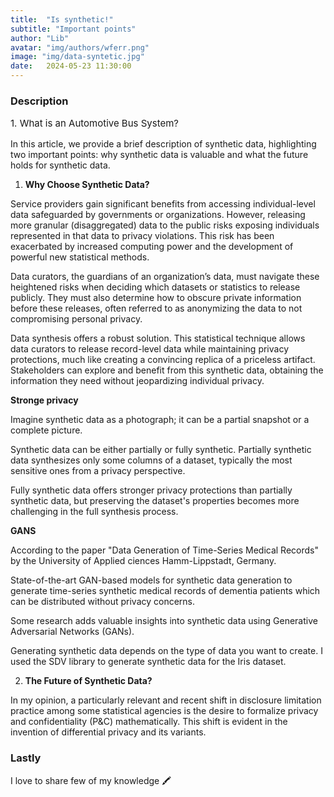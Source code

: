 ```yaml
---
title:  "Is synthetic!"
subtitle: "Important points"
author: "Lib"
avatar: "img/authors/wferr.png"
image: "img/data-syntetic.jpg"
date:   2024-05-23 11:30:00
---
```


### Description
<p style="font-size: 15px;">1. What is an Automotive Bus System?

In this article, we provide a brief description of synthetic data, highlighting two important points: why synthetic data is valuable and what the future holds for synthetic data.</p>


1. **Why Choose Synthetic Data?**

Service providers gain significant benefits from accessing individual-level data safeguarded by governments or organizations. However, releasing more granular (disaggregated) data to the public risks exposing individuals represented in that data to privacy violations. This risk has been exacerbated by increased computing power and the development of powerful new statistical methods.

Data curators, the guardians of an organization’s data, must navigate these heightened risks when deciding which datasets or statistics to release publicly. They must also determine how to obscure private information before these releases, often referred to as anonymizing the data to not compromising personal privacy.

Data synthesis offers a robust solution. This statistical technique allows data curators to release record-level data while maintaining privacy protections, much like creating a convincing replica of a priceless artifact. Stakeholders can explore and benefit from this synthetic data, obtaining the information they need without jeopardizing individual privacy.

**Stronge privacy**

Imagine synthetic data as a photograph; it can be a partial snapshot or a complete picture.

Synthetic data can be either partially or fully synthetic. Partially synthetic data synthesizes only some columns of a dataset, typically the most sensitive ones from a privacy perspective.

Fully synthetic data offers stronger privacy protections than partially synthetic data, but preserving the dataset's properties becomes more challenging in the full synthesis process.

**GANS**

According to the paper "Data Generation of Time-Series Medical Records" by the University of Applied ciences Hamm-Lippstadt, Germany.


State-of-the-art GAN-based models for synthetic data generation to generate time-series synthetic medical records of dementia patients which can be distributed without privacy concerns.

Some research adds valuable insights into synthetic data using Generative Adversarial Networks (GANs).

Generating synthetic data depends on the type of data you want to create. I used the SDV library to generate synthetic data for the Iris dataset.

2. **The Future of Synthetic Data?**

In my opinion, a particularly relevant and recent shift in disclosure limitation practice among some statistical agencies is the desire to formalize privacy and confidentiality (P&C) mathematically. This shift is evident in the invention of differential privacy and its variants.

### Lastly

I love to share few of my knowledge 🖍️



